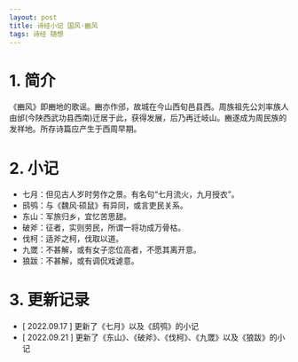 ```yaml
---
layout: post
title: 诗经小记 国风·豳风
tags: 诗经 随想
---
```


# 1. 简介

《豳风》即豳地的歌谣。豳亦作邠，故城在今山西旬邑县西。周族祖先公刘率族人由邰(今陕西武功县西南)迁居于此，获得发展，后乃再迁岐山。豳遂成为周民族的发祥地。所存诗篇应产生于西周早期。

# 2. 小记

- 七月：但见古人岁时劳作之景。有名句“七月流火，九月授衣”。
- 鸱鸮：与《魏风·硕鼠》有异同，或言吏民关系。
- 东山：军旅归乡，宜忆苦思甜。
- 破斧：征者，实则劳民，所谓一将功成万骨枯。
- 伐柯：适斧之柯，伐取以道。
- 九罭：不甚解，或有女子恋位高者，不愿其离开意。
- 狼跋：不甚解，或有调侃戏谑意。

# 3. 更新记录

- [ 2022.09.17 ] 更新了《七月》以及《鸱鸮》的小记
- [ 2022.09.21 ] 更新了《东山》、《破斧》、《伐柯》、《九罭》以及《狼跋》的小记
